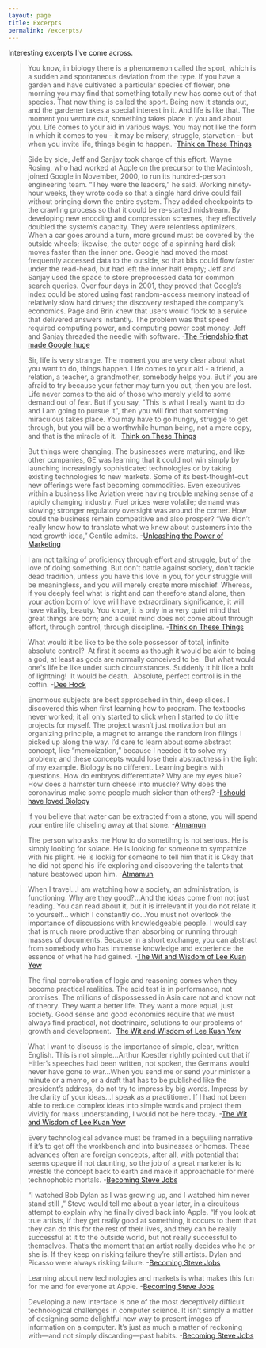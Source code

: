 ```yaml
---
layout: page
title: Excerpts
permalink: /excerpts/
---
```

Interesting excerpts I've come across.



>You know, in biology there is a phenomenon called the sport, which is a sudden and spontaneous deviation from the type. If you have a garden and have cultivated a particular species of flower, one morning you may find that something totally new has come out of that species. That new thing is called the sport. Being new it stands out, and the gardener takes a special interest in it. And life is like that. The moment you venture out, something takes place in you and about you. Life comes to your aid in various ways. You may not like the form in which it comes to you - it may be misery, struggle, starvation - but when you invite life, things begin to happen.  -[Think on These Things](https://www.amazon.in/Think-These-Things-Jiddu-Krishnamurti-ebook/dp/B003P2WO90/ref=sr_1_1?keywords=think+on+these+things&qid=1643184065&s=digital-text&sprefix=think+on+%2Cdigital-text%2C340&sr=1-1)

>Side by side, Jeff and Sanjay took charge of this effort. Wayne Rosing, who had worked at Apple on the precursor to the Macintosh, joined Google in November, 2000, to run its hundred-person engineering team. “They were the leaders,” he said. Working ninety-hour weeks, they wrote code so that a single hard drive could fail without bringing down the entire system. They added checkpoints to the crawling process so that it could be re-started midstream. By developing new encoding and compression schemes, they effectively doubled the system’s capacity. They were relentless optimizers. When a car goes around a turn, more ground must be covered by the outside wheels; likewise, the outer edge of a spinning hard disk moves faster than the inner one. Google had moved the most frequently accessed data to the outside, so that bits could flow faster under the read-head, but had left the inner half empty; Jeff and Sanjay used the space to store preprocessed data for common search queries. Over four days in 2001, they proved that Google’s index could be stored using fast random-access memory instead of relatively slow hard drives; the discovery reshaped the company’s economics. Page and Brin knew that users would flock to a service that delivered answers instantly. The problem was that speed required computing power, and computing power cost money. Jeff and Sanjay threaded the needle with software. -[The Friendship that made Google huge](https://www.newyorker.com/magazine/2018/12/10/the-friendship-that-made-google-huge)

>Sir, life is very strange. The moment you are very clear about what you want to do, things happen. Life comes to your aid - a friend, a relation, a teacher, a grandmother, somebody helps you. But if you are afraid to try because your father may turn you out, then you are lost. Life never comes to the aid of those who merely yield to some demand out of fear. But if you say, "This is what I really want to do and I am going to pursue it", then you will find that something miraculous takes place. You may have to go hungry, struggle to get through, but you will be a worthwhile human being, not a mere copy, and that is the miracle of it.   -[Think on These Things](https://www.amazon.in/Think-These-Things-Jiddu-Krishnamurti-ebook/dp/B003P2WO90/ref=sr_1_1?keywords=think+on+these+things&qid=1643184065&s=digital-text&sprefix=think+on+%2Cdigital-text%2C340&sr=1-1)


>But things were changing. The businesses were maturing, and like other companies, GE was learning that it could not win simply by launching increasingly sophisticated technologies or by taking existing technologies to new markets. Some of its best-thought-out new offerings were fast becoming commodities. Even executives within a business like Aviation were having trouble making sense of a rapidly changing industry. Fuel prices were volatile; demand was slowing; stronger regulatory oversight was around the corner. How could the business remain competitive and also prosper? “We didn’t really know how to translate what we knew about customers into the next growth idea,” Gentile admits. -[Unleashing the Power of Marketing](https://hbr.org/2010/10/unleashing-the-power-of-marketing)


>I am not talking of proficiency through effort and struggle, but of the love of doing something. But don't battle against society, don't tackle dead tradition, unless you have this love in you, for your struggle will be meaningless, and you will merely create more mischief. Whereas, if you deeply feel what is right and can therefore stand alone, then your action born of love will have extraordinary significance, it will have vitality, beauty. You know, it is only in a very quiet mind that great things are born; and a quiet mind does not come about through effort, through control, through discipline.    -[Think on These Things](https://www.amazon.in/Think-These-Things-Jiddu-Krishnamurti-ebook/dp/B003P2WO90/ref=sr_1_1?keywords=think+on+these+things&qid=1643184065&s=digital-text&sprefix=think+on+%2Cdigital-text%2C340&sr=1-1)

>What would it be like to be the sole possessor of total, infinite absolute control?  At first it seems as though it would be akin to being a god, at least as gods are normally conceived to be.  But what would one's life be like under such circumstances. Suddenly it hit like a bolt of lightning!  It would be death.  Absolute, perfect control is in the coffin.   -[Dee Hock](http://www.deewhock.com/)

>Enormous subjects are best approached in thin, deep slices. I discovered this when first learning how to program. The textbooks never worked; it all only started to click when I started to do little projects for myself. The project wasn’t just motivation but an organizing principle, a magnet to arrange the random iron filings I picked up along the way. I’d care to learn about some abstract concept, like “memoization,” because I needed it to solve my problem; and these concepts would lose their abstractness in the light of my example.
Biology is no different. Learning begins with questions. How do embryos differentiate? Why are my eyes blue? How does a hamster turn cheese into muscle? Why does the coronavirus make some people much sicker than others?  -[I should have loved Biology](https://jsomers.net/i-should-have-loved-biology/)

>If you believe that water can be extracted from a stone, you will spend your entire life chiseling away at that stone.  -[Atmamun](https://www.amazon.in/Atmamun-Achieving-Himalayan-Swamis-Freedom-ebook/dp/B01EP72AO2)

>The person who asks me How to do sometihng is not serious. He is simply looking for solace. He is looking for someone to sympathize with his plight. He is lookig for someone to tell him that it is Okay that he did not spend his life exploring and discovering the talents that nature bestowed upon him.  -[Atmamun](https://www.amazon.in/Atmamun-Achieving-Himalayan-Swamis-Freedom-ebook/dp/B01EP72AO2)


>When I travel…I am watching how a society, an administration, is functioning. Why are they good?…And the ideas come from not just reading. You can read about it, but it is irrelevant if you do not relate it to yourself… which I constantly do…You must not overlook the importance of discussions with knowledgeable people. I would say that is much more productive than absorbing or running through masses of documents. Because in a short exchange, you can abstract from somebody who has immense knowledge and experience the essence of what he had gained.  -[The Wit and Wisdom of Lee Kuan Yew](https://www.amazon.in/Wit-Wisdom-Lee-Kuan-Yew/dp/981438528X)

>The final corroboration of logic and reasoning comes when they become practical realities.
The acid test is in performance, not promises. The millions of dispossessed in Asia care not and know not of theory. They want a better life. They want a more equal, just society. Good sense and good economics require that we must always find practical, not doctrinaire, solutions to our problems of growth and development. -[The Wit and Wisdom of Lee Kuan Yew](https://www.amazon.in/Wit-Wisdom-Lee-Kuan-Yew/dp/981438528X)

>What I want to discuss is the importance of simple, clear, written English. This is not simple…Arthur Koestler rightly pointed out that if Hitler’s speeches had been written, not spoken, the Germans would never have gone to war…When you send me or send your minister a minute or a memo, or a draft that has to be published like the president’s address, do not try to impress by big words.
Impress by the clarity of your ideas…I speak as a practitioner. If I had not been able to reduce complex ideas into simple words and project them vividly for mass understanding, I would not be here today.   -[The Wit and Wisdom of Lee Kuan Yew](https://www.amazon.in/Wit-Wisdom-Lee-Kuan-Yew/dp/981438528X)


>Every technological advance must be framed in a beguiling narrative if it’s to get off the workbench and into businesses or homes. These advances often are foreign concepts, after all, with potential that seems opaque if not daunting, so the job of a great marketer is to wrestle the concept back to earth and make it approachable for mere technophobic mortals. -[Becoming Steve Jobs](https://www.amazon.in/Becoming-Steve-Jobs-Evolution-Visionary/dp/0385347421)


>“I watched Bob Dylan as I was growing up, and I watched him never stand still ,” Steve would tell me about a year later, in a circuitous attempt to explain why he finally dived back into Apple. “If you look at true artists, if they get really good at something, it occurs to them that they can do this for the rest of their lives, and they can be really successful at it to the outside world, but not really successful to themselves. That’s the moment that an artist really decides who he or she is. If they keep on risking failure they’re still artists. Dylan and Picasso were always risking failure.  -[Becoming Steve Jobs](https://www.amazon.in/Becoming-Steve-Jobs-Evolution-Visionary/dp/0385347421)


>Learning about new technologies and markets is what makes this fun for me and for everyone at Apple.   -[Becoming Steve Jobs](https://www.amazon.in/Becoming-Steve-Jobs-Evolution-Visionary/dp/0385347421)


>Developing a new interface is one of the most deceptively difficult technological challenges in computer science. It isn’t simply a matter of designing some delightful new way to present images of information on a computer. It’s just as much a matter of reckoning with—and not simply discarding—past habits.   -[Becoming Steve Jobs](https://www.amazon.in/Becoming-Steve-Jobs-Evolution-Visionary/dp/0385347421)

